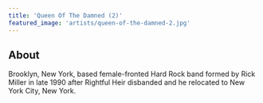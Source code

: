 ```yaml
---
title: 'Queen Of The Damned (2)'
featured_image: 'artists/queen-of-the-damned-2.jpg'
---
```


## About

Brooklyn, New York, based female-fronted Hard Rock band formed by Rick Miller in late 1990 after Rightful Heir disbanded and he relocated to New York City, New York.
